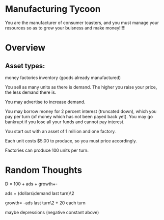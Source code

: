 # Manufacturing Tycoon

You are the manufacturer of consumer toasters, and you must
manage your resources so as to grow your buisness and make
money!!!!!

# Overview

## Asset types:

money
factories
inventory (goods already manufactured)

You sell as many units as there is demand. The
higher you raise your price, the less demand
there is.

You may advertise to increase demand.

You may borrow money for 2 percent interest (truncated down),
which you pay per turn (of money which has not
been payed back yet). You may go bankrupt if
you lose all your funds and cannot pay interest.

You start out with an asset of 1 million and one
factory.

Each unit costs $5.00 to produce, so you must price
accordingly.

Factories can produce 100 units per turn.


# Random Thoughts

D = 100 + ads + growth+-


ads = (dollars\demand last turn)\2


growth= -ads last turn\2 + 20 each turn



maybe depressions (negative constant above)